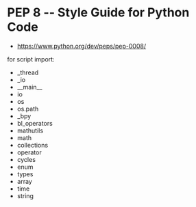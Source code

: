 # PEP 8 -- Style Guide for Python Code
- https://www.python.org/dev/peps/pep-0008/

for script import:
- \_thread
- \_io
- \_\_main\_\_
- io
- os
- os.path
- \_bpy
- bl\_operators
- mathutils
- math
- collections
- operator
- cycles
- enum
- types
- array
- time
- string